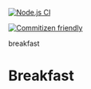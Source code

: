 [![Node.js CI](https://github.com/OurActivities/breakfast/actions/workflows/publish.yml/badge.svg)](https://github.com/OurActivities/breakfast/actions/workflows/publish.yml)

[![Commitizen friendly](https://img.shields.io/badge/commitizen-friendly-brightgreen.svg)](http://commitizen.github.io/cz-cli/)

breakfast
# Breakfast
